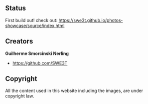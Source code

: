 ## Status

First build out!
check out:
https://swe3t.github.io/photos-showcase/source/index.html
## Creators

**Guilherme Smorcinski Nerling**

- <https://github.com/SWE3T>

## Copyright 

All the content used in this website including the images, are under copyright law.
